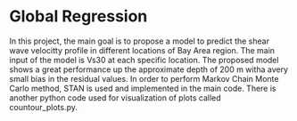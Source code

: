 # Global Regression
In this project, the main goal is to propose a model to predict the shear wave velocitty profile in different locations of Bay Area region. The main input of the model is Vs30 at each specific location. The proposed model shows a great performance up the approximate depth of 200 m witha avery small bias in the residual values. In order to perform Markov Chain Monte Carlo method, STAN is used and implemented in the main code. There is another python code used for visualization of plots called countour_plots.py.
